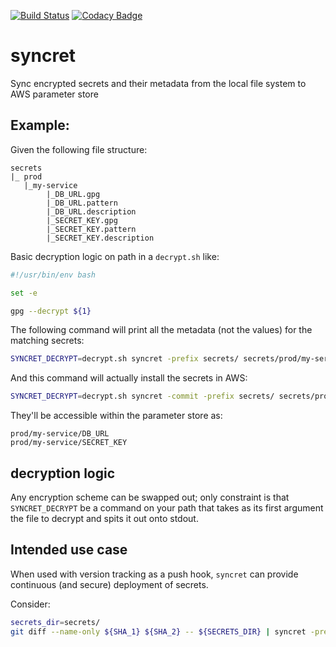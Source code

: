 [![Build Status](https://travis-ci.com/energyhub/syncret.svg?token=6cjLqNNpxhcANoBNSgPt&branch=master)](https://travis-ci.com/energyhub/syncret) [![Codacy Badge](https://api.codacy.com/project/badge/Grade/59d3c3383b80449cbce990aba07ea929)](https://www.codacy.com?utm_source=github.com&amp;utm_medium=referral&amp;utm_content=energyhub/syncret&amp;utm_campaign=Badge_Grade)

# syncret

Sync encrypted secrets and their metadata from the local file system to AWS parameter store


## Example:
Given the following file structure:
```
secrets
|_ prod
   |_my-service
        |_DB_URL.gpg
        |_DB_URL.pattern
        |_DB_URL.description
        |_SECRET_KEY.gpg
        |_SECRET_KEY.pattern
        |_SECRET_KEY.description
```

Basic decryption logic on path in a `decrypt.sh` like:
```bash
#!/usr/bin/env bash

set -e

gpg --decrypt ${1}
```

The following command will print all the metadata (not the values) for the matching secrets:

```bash
SYNCRET_DECRYPT=decrypt.sh syncret -prefix secrets/ secrets/prod/my-service/*.gpg
```

And this command will actually install the secrets in AWS:

```bash
SYNCRET_DECRYPT=decrypt.sh syncret -commit -prefix secrets/ secrets/prod/my-service/*.gpg
```

They'll be accessible within the parameter store as:
```
prod/my-service/DB_URL
prod/my-service/SECRET_KEY
```

## decryption logic

Any encryption scheme can be swapped out; only constraint is that `SYNCRET_DECRYPT` be a command on your path that takes as its first argument the file to decrypt and spits it out onto stdout.

## Intended use case

When used with version tracking as a push hook, `syncret` can provide continuous (and secure) deployment of secrets.

Consider:

```bash
secrets_dir=secrets/
git diff --name-only ${SHA_1} ${SHA_2} -- ${SECRETS_DIR} | syncret -prefix ${SECRETS_DIR}
```

